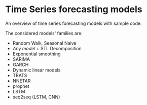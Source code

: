 # Time Series forecasting models

An overview of time series forecasting models with sample code.

The considered models' families are:

- Random Walk, Seasonal Naive
- *Any model* + STL Decomposition
- Exponential smoothing
- SARIMA
- GARCH
- Dynamic linear models
- TBATS
- NNETAR
- prophet
- LSTM
- seq2seq (LSTM, CNN)

